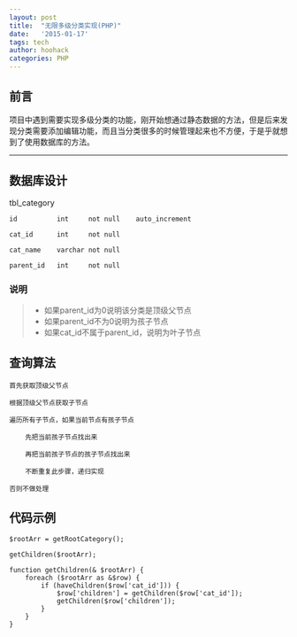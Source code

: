 ```yaml
---
layout: post
title:  "无限多级分类实现(PHP)"
date:   '2015-01-17'
tags: tech
author: hoohack
categories: PHP
---
```


## 前言
项目中遇到需要实现多级分类的功能，刚开始想通过静态数据的方法，但是后来发现分类需要添加编辑功能，而且当分类很多的时候管理起来也不方便，于是乎就想到了使用数据库的方法。

----

## 数据库设计
tbl_category



    id          int     not null    auto_increment
    
    cat_id      int     not null
    
    cat_name    varchar not null
    
    parent_id   int     not null

### 说明
> * 如果parent_id为0说明该分类是顶级父节点
> * 如果parent_id不为0说明为孩子节点
> * 如果cat_id不属于parent_id，说明为叶子节点

## 查询算法
    
    首先获取顶级父节点

    根据顶级父节点获取子节点

    遍历所有子节点，如果当前节点有孩子节点

        先把当前孩子节点找出来
    
        再把当前孩子节点的孩子节点找出来
    
        不断重复此步骤，递归实现
    
    否则不做处理

## 代码示例

    $rootArr = getRootCategory();
    
    getChildren($rootArr);
    
    function getChildren(& $rootArr) {
        foreach ($rootArr as &$row) {
            if (haveChildren($row['cat_id'])) {
                $row['children'] = getChildren($row['cat_id']);
                getChildren($row['children']);
            }
        }
    }
    
